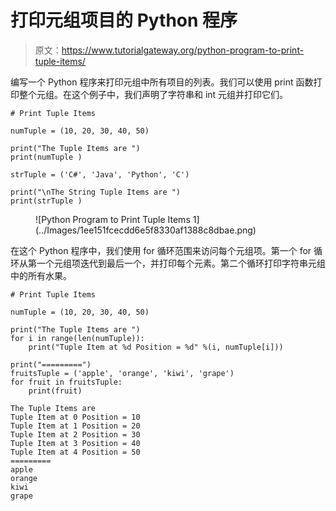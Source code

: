 # 打印元组项目的 Python 程序

> 原文：<https://www.tutorialgateway.org/python-program-to-print-tuple-items/>

编写一个 Python 程序来打印元组中所有项目的列表。我们可以使用 print 函数打印整个元组。在这个例子中，我们声明了字符串和 int 元组并打印它们。

```
# Print Tuple Items

numTuple = (10, 20, 30, 40, 50)

print("The Tuple Items are ")
print(numTuple )

strTuple = ('C#', 'Java', 'Python', 'C')

print("\nThe String Tuple Items are ")
print(strTuple ) 
```

<figure class="wp-block-image size-large">![Python Program to Print Tuple Items 1](../Images/1ee151fcecdd6e5f8330af1388c8dbae.png)</figure>

在这个 Python 程序中，我们使用 for 循环范围来访问每个元组项。第一个 for 循环从第一个元组项迭代到最后一个，并打印每个元素。第二个循环打印字符串元组中的所有水果。

```
# Print Tuple Items

numTuple = (10, 20, 30, 40, 50)

print("The Tuple Items are ")
for i in range(len(numTuple)):
    print("Tuple Item at %d Position = %d" %(i, numTuple[i]))           

print("=========")
fruitsTuple = ('apple', 'orange', 'kiwi', 'grape')
for fruit in fruitsTuple:
    print(fruit)
```

```
The Tuple Items are 
Tuple Item at 0 Position = 10
Tuple Item at 1 Position = 20
Tuple Item at 2 Position = 30
Tuple Item at 3 Position = 40
Tuple Item at 4 Position = 50
=========
apple
orange
kiwi
grape
```